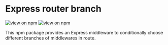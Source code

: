 # Express router branch
[![view on npm](http://img.shields.io/npm/v/express-router-branch.svg)](https://www.npmjs.org/package/express-router-branch)
[![view on npm](http://img.shields.io/npm/l/express-router-branch.svg)](https://www.npmjs.org/package/express-router-branch)

This npm package provides an Express middleware to conditionally choose different branches of middlewares in route.